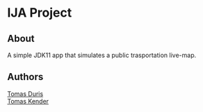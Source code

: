 # IJA Project
## About
A simple JDK11 app that simulates a public trasportation live-map.

## Authors
[Tomas Duris](https://github.com/TommYDeeee)  
[Tomas Kender](https://github.com/tomaskender)
